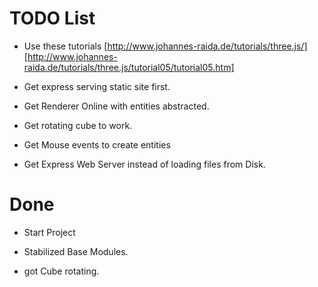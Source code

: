 
# TODO List

* Use these tutorials [http://www.johannes-raida.de/tutorials/three.js/]
[http://www.johannes-raida.de/tutorials/three.js/tutorial05/tutorial05.htm]

* Get express serving static site first.

* Get Renderer Online with entities abstracted.

* Get rotating cube to work.

* Get Mouse events to create entities

* Get Express Web Server instead of loading files from Disk.

# Done

* Start Project

* Stabilized Base Modules.

* got Cube rotating.
